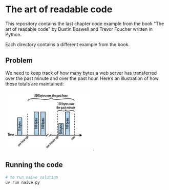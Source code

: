 # The art of readable code

This repository contains the last chapter code example from the book "The art of readable code" by Dustin Boswell and Trevor Foucher written in Python.

Each directory contains a different example from the book.

## Problem

We need to keep track of how many bytes a web server has transferred over the past minute and over the past hour. Here’s an illustration of how these totals are maintained:

![Two dimensions graph of how many bytes a web server has transferred over the past minute and over the past hour](./problema.png "Two dimensions graph of how many bytes a web server has transferred over the past minute and over the past hour").

## Running the code

```bash
# to run naive solution
uv run naive.py
```
